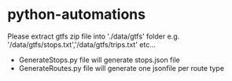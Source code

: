 # python-automations
Please extract gtfs zip file into './data/gtfs' folder
e.g. '/data/gtfs/stops.txt','/data/gtfs/trips.txt' etc...

- GenerateStops.py file will generate stops.json file
- GenerateRoutes.py file will generate one jsonfile per route type
